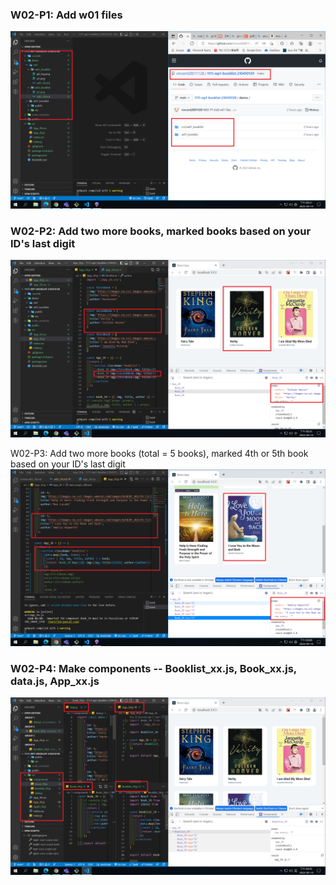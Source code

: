 ### W02-P1: Add w01 files

![p1.png](p1.png)

### W02-P2: Add two more books, marked books based on your ID's last digit

![p2.png](p2.png)

W02-P3: Add two more books (total = 5 books), marked 4th or 5th book based on your ID's last digit
![p3.png](p3.png)

### W02-P4: Make components -- Booklist_xx.js, Book_xx.js, data.js, App_xx.js

![p4.png](p4.png)
